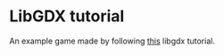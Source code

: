 # LibGDX tutorial

An example game made by following [this](https://github.com/libgdx/libgdx/wiki/A-simple-game) libgdx tutorial.